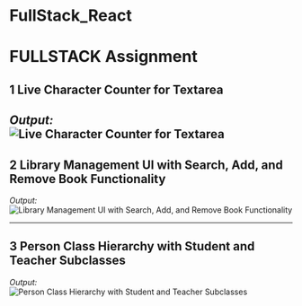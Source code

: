 # FullStack_React

# FULLSTACK Assignment

## 1 Live Character Counter for Textarea 
*Output:*  
![Live Character Counter for Textarea](https://github.com/user-attachments/assets/7481bf0d-8c0f-4e3a-b7ce-4b7f9ede985e)
---

## 2 Library Management UI with Search, Add, and Remove Book Functionality  
*Output:*  
![Library Management UI with Search, Add, and Remove Book Functionality](https://github.com/user-attachments/assets/fb3f6408-73c7-48f7-aff9-af22d46f5320)

---

## 3 Person Class Hierarchy with Student and Teacher Subclasses  
*Output:*  
![Person Class Hierarchy with Student and Teacher Subclasses](https://github.com/user-attachments/assets/3e55dc0f-3ec4-41f7-be48-d2c3c9f26ab7)
